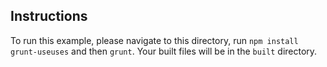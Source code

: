 ## Instructions
To run this example, please navigate to this directory, run `npm install grunt-useuses` and then `grunt`.
Your built files will be in the `built` directory.
